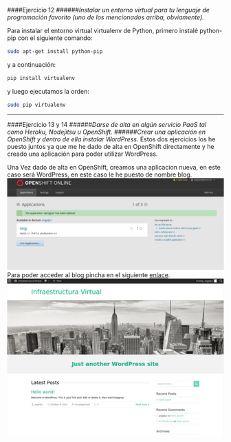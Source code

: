 ####Ejercicio 12
######_Instalar un entorno virtual para tu lenguaje de programación favorito (uno de los mencionados arriba, obviamente)._

Para instalar el entorno virtual virtualenv de Python, primero instalé python-pip con el siguiente comando:
```sh
sudo apt-get install python-pip
```
y a continuación:
```sh
pip install virtualenv

```
y luego ejecutamos la orden:
```sh
sudo pip virtualenv
```
***
####Ejercicio 13 y 14 
######_Darse de alta en algún servicio PaaS tal como Heroku, Nodejitsu u OpenShift._
######_Crear una aplicación en OpenShift y dentro de ella instalar WordPress._
Estos dos ejercicios los he puesto juntos ya que me he dado de alta en OpenShift directamente y he creado una aplicación para poder utilizar WordPress.

Una Vez dado de alta en OpenShift, creamos una aplicacion nueva, en este caso será WordPress, en este caso le he puesto de nombre blog.  
![](capturas/Ejercicio13.png)  
Para poder acceder al blog pincha en el siguiente [enlace](http://blog-angeljcc.rhcloud.com/).  
![](capturas/Ejercicio14.png)